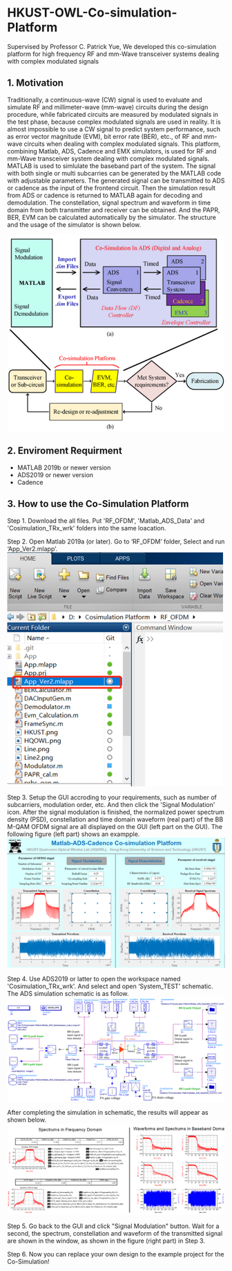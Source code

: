# HKUST-OWL-Co-simulation-Platform
Supervised by Professor C. Patrick Yue, We developed this co-simulation platform for high frequency RF and mm-Wave transceiver systems dealing with complex modulated signals

## 1. Motivation

Traditionally, a continuous-wave (CW) signal is used to evaluate and simulate RF and millimeter-wave (mm-wave) circuits during the design procedure, while fabricated circuits are measured by modulated signals in the test phase, because complex modulated signals are used in reality. It is almost impossible to use a CW signal to predict system performance, such as error vector magnitude (EVM), bit error rate (BER), etc., of RF and mm-wave circuits when dealing with complex modulated signals. This platform, combining Matlab, ADS, Cadence and EMX simulators, is used for RF and mm-Wave transceiver system dealing with complex modulated signals. MATLAB is used to simlulate the baseband part of the system. The signal with both single or multi subcarries can be generated by the MATLAB code with adjustable parameters. The generated signal can be transmitted to ADS or cadence as the input of the frontend circuit. Then the simulation result from ADS or cadence is returned to MATLAB again for decoding and demodulation. The constellation, signal spectrum and waveform in time domain from both transmitter and receiver can be obtained. And the PAPR, BER, EVM can be calculated automatically by the simulator. The structure and the usage of the simulator is shown below.

<img src="Pictures/Platform_Usefull.png" width="600">

## 2. Enviroment Requirment
* MATLAB 2019b or newer version
* ADS2019 or newer version
* Cadence

## 3. How to use the Co-Simulation Platform
Step 1. Download the all files. Put 'RF_OFDM', 'Matlab_ADS_Data' and 'Cosimulation_TRx_wrk' folders into the same loacation.

Step 2. Open Matlab 2019a (or later). Go to ‘RF_OFDM’ folder, Select and run ‘App_Ver2.mlapp’. 
<img src="Pictures/Run_GUI.png" width="500">

Step 3. Setup the GUI accroding to your requirements, such as number of subcarriers, modulation order, etc. And then click the 'Signal Modulation' icon. After the signal modulation is finished, the normalized power spectrum density (PSD), constellation and time domain waveform (real part) of the BB M-QAM OFDM signal are all displayed on the GUI (left part on the GUI). The following figure (left part) shows an exampple.
<img src="Pictures/Co-simulation_Platform_GUI.png" width="%80">

Step 4. Use ADS2019 or latter to open the workspace named 'Cosimulation_TRx_wrk'. And select and open ‘System_TEST’ schematic. The ADS simulation schematic is as follow. 
<img src="Pictures/ADS_Schematic.png" width="%80">

After completing the simulation in schematic, the results will appear as shown below.
<img src="Pictures/ADS_Simulation_Results.png" width="%80">

Step 5. Go back to the GUI and click "Signal Modulation" button. Wait for a second, the spectrum, constellation and waveform of the transmitted signal are shown in the window, as shown in the figure (right part) in Step 3. 
 
Step 6. Now you can replace your own design to the example project for the Co-Simulation!
